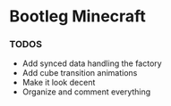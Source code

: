 # Bootleg Minecraft

### TODOS
* Add synced data handling the factory
* Add cube transition animations
* Make it look decent
* Organize and comment everything